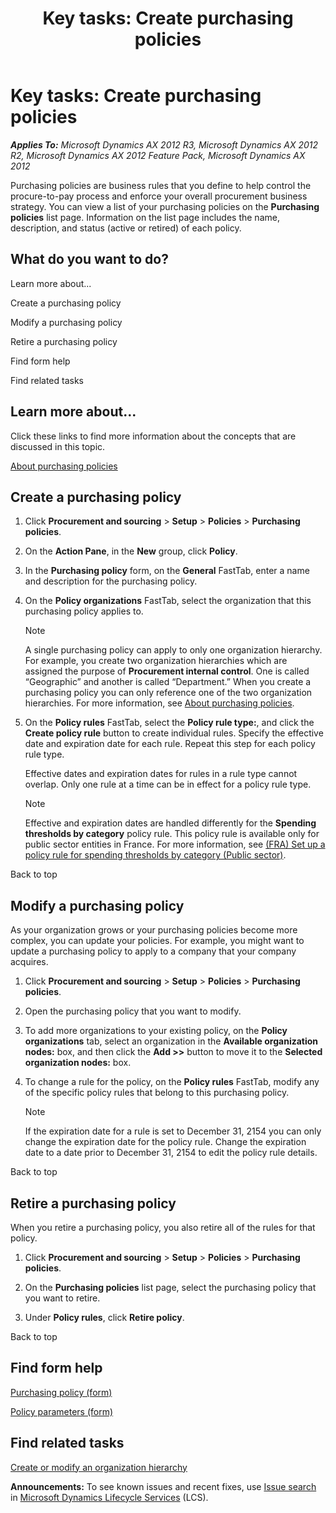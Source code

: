 ﻿---
title: 'Key tasks: Create purchasing policies'
TOCTitle: 'Key tasks: Create purchasing policies'
ms:assetid: dade94d0-0e46-4d9d-a78f-6c3a14d4bf49
ms:mtpsurl: https://technet.microsoft.com/en-us/library/Hh227404(v=AX.60)
ms:contentKeyID: 36059662
ms.date: 04/18/2014
mtps_version: v=AX.60
f1_keywords:
- procurement
- purchasing policies
- purchasing policy
---

# Key tasks: Create purchasing policies 


_**Applies To:** Microsoft Dynamics AX 2012 R3, Microsoft Dynamics AX 2012 R2, Microsoft Dynamics AX 2012 Feature Pack, Microsoft Dynamics AX 2012_

Purchasing policies are business rules that you define to help control the procure-to-pay process and enforce your overall procurement business strategy. You can view a list of your purchasing policies on the **Purchasing policies** list page. Information on the list page includes the name, description, and status (active or retired) of each policy.

## What do you want to do?

Learn more about...

Create a purchasing policy

Modify a purchasing policy

Retire a purchasing policy

Find form help

Find related tasks

## Learn more about...

Click these links to find more information about the concepts that are discussed in this topic.

[About purchasing policies](about-purchasing-policies.md)

## Create a purchasing policy

1.  Click **Procurement and sourcing** \> **Setup** \> **Policies** \> **Purchasing policies**.

2.  On the **Action Pane**, in the **New** group, click **Policy**.

3.  In the **Purchasing policy** form, on the **General** FastTab, enter a name and description for the purchasing policy.

4.  On the **Policy organizations** FastTab, select the organization that this purchasing policy applies to.
    

    > [!NOTE]
    > <P>A single purchasing policy can apply to only one organization hierarchy. For example, you create two organization hierarchies which are assigned the purpose of <STRONG>Procurement internal control</STRONG>. One is called “Geographic” and another is called “Department.” When you create a purchasing policy you can only reference one of the two organization hierarchies. For more information, see <A href="about-purchasing-policies.md">About purchasing policies</A>.</P>



5.  On the **Policy rules** FastTab, select the **Policy rule type:**, and click the **Create policy rule** button to create individual rules. Specify the effective date and expiration date for each rule. Repeat this step for each policy rule type.
    
    Effective dates and expiration dates for rules in a rule type cannot overlap. Only one rule at a time can be in effect for a policy rule type.
    

    > [!NOTE]
    > <P>Effective and expiration dates are handled differently for the <STRONG>Spending thresholds by category</STRONG> policy rule. This policy rule is available only for public sector entities in France. For more information, see <A href="fra-set-up-a-policy-rule-for-spending-thresholds-by-category-public-sector.md">(FRA) Set up a policy rule for spending thresholds by category (Public sector)</A>.</P>



Back to top

## Modify a purchasing policy

As your organization grows or your purchasing policies become more complex, you can update your policies. For example, you might want to update a purchasing policy to apply to a company that your company acquires.

1.  Click **Procurement and sourcing** \> **Setup** \> **Policies** \> **Purchasing policies**.

2.  Open the purchasing policy that you want to modify.

3.  To add more organizations to your existing policy, on the **Policy organizations** tab, select an organization in the **Available organization nodes:** box, and then click the **Add \>\>** button to move it to the **Selected organization nodes:** box.

4.  To change a rule for the policy, on the **Policy rules** FastTab, modify any of the specific policy rules that belong to this purchasing policy.
    

    > [!NOTE]
    > <P>If the expiration date for a rule is set to December 31, 2154 you can only change the expiration date for the policy rule. Change the expiration date to a date prior to December 31, 2154 to edit the policy rule details.</P>



Back to top

## Retire a purchasing policy

When you retire a purchasing policy, you also retire all of the rules for that policy.

1.  Click **Procurement and sourcing** \> **Setup** \> **Policies** \> **Purchasing policies**.

2.  On the **Purchasing policies** list page, select the purchasing policy that you want to retire.

3.  Under **Policy rules**, click **Retire policy**.

Back to top

## Find form help

[Purchasing policy (form)](https://technet.microsoft.com/en-us/library/hh209627\(v=ax.60\))

[Policy parameters (form)](https://technet.microsoft.com/en-us/library/hh209114\(v=ax.60\))

## Find related tasks

[Create or modify an organization hierarchy](create-or-modify-an-organization-hierarchy.md)

  
**Announcements:** To see known issues and recent fixes, use [Issue search](http://go.microsoft.com/fwlink/?linkid=389258) in [Microsoft Dynamics Lifecycle Services](http://go.microsoft.com/fwlink/?linkid=306505) (LCS).

